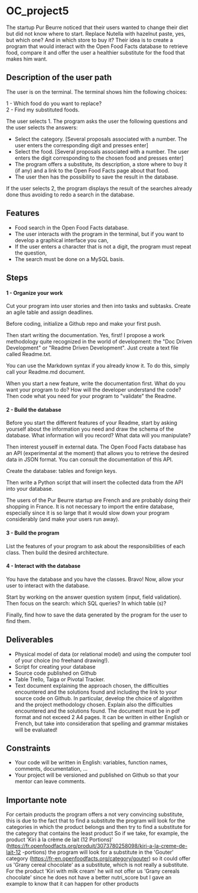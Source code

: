 # OC_project5


The startup Pur Beurre noticed that their users wanted to change their diet but did not know where to start. Replace Nutella with hazelnut paste, yes, but which one? And in which store to buy it? Their idea is to create a program that would interact with the Open Food Facts database to retrieve food, compare it and offer the user a healthier substitute for the food that makes him want.


## Description of the user path
The user is on the terminal. The terminal shows him the following choices:

1 - Which food do you want to replace?<br/>
2 - Find my substituted foods.

The user selects 1. The program asks the user the following questions and the user selects the answers:

  - Select the category. [Several proposals associated with a number. The user enters the corresponding digit and presses enter]<br/>
  - Select the food. [Several proposals associated with a number. The user enters the digit corresponding to the chosen food and presses      enter]<br/>
  - The program offers a substitute, its description, a store where to buy it (if any) and a link to the Open Food Facts page about that food.<br/>
  - The user then has the possibility to save the result in the database.
  
If the user selects 2, the program displays the result of the searches already done thus avoiding to redo a search in the database.

## Features

- Food search in the Open Food Facts database.
- The user interacts with the program in the terminal, but if you want to develop a graphical interface you can,
- If the user enters a character that is not a digit, the program must repeat the question,
- The search must be done on a MySQL basis.


## Steps
#### 1 - Organize your work

Cut your program into user stories and then into tasks and subtasks. Create an agile table and assign deadlines.

Before coding, initialize a Github repo and make your first push.

Then start writing the documentation. Yes, first! I propose a work methodology quite recognized in the world of development: the "Doc Driven Development" or "Readme Driven Development". Just create a text file called Readme.txt.

<aside data-claire-semantic = "information">
You can use the Markdown syntax if you already know it. To do this, simply call your Readme.md document.


When you start a new feature, write the documentation first. What do you want your program to do? How will the developer understand the code? Then code what you need for your program to "validate" the Readme.


#### 2 - Build the database
Before you start the different features of your Readme, start by asking yourself about the information you need and draw the schema of the database. What information will you record? What data will you manipulate?

Then interest youself in external data. The Open Food Facts database has an API (experimental at the moment) that allows you to retrieve the desired data in JSON format. You can consult the documentation of this API.

Create the database: tables and foreign keys.

Then write a Python script that will insert the collected data from the API into your database.

<aside data-claire-semantic = "warning">
The users of the Pur Beurre startup are French and are probably doing their shopping in France. It is not necessary to import the entire database, especially since it is so large that it would slow down your program considerably (and make your users run away).



#### 3 - Build the program
List the features of your program to ask about the responsibilities of each class. Then build the desired architecture.

#### 4 - Interact with the database
You have the database and you have the classes. Bravo! Now, allow your user to interact with the database.

Start by working on the answer question system (input, field validation). Then focus on the search: which SQL queries? In which table (s)?

Finally, find how to save the data generated by the program for the user to find them.


## Deliverables
- Physical model of data (or relational model) and using the computer tool of your choice (no freehand drawing!).
- Script for creating your database
- Source code published on Github
- Table Trello, Taiga or Pivotal Tracker.
- Text document explaining the approach chosen, the difficulties encountered and the solutions found and including the link to your source code on Github. In particular, develop the choice of algorithm and the project methodology chosen. Explain also the difficulties encountered and the solutions found. The document must be in pdf format and not exceed 2 A4 pages. It can be written in either English or French, but take into consideration that spelling and grammar mistakes will be evaluated!
## Constraints
- Your code will be written in English: variables, function names, comments, documentation, ...
- Your project will be versioned and published on Github so that your mentor can leave comments.
## Importante note

For certain products the program offers a not very convincing substitute, this is due to the fact that to find a substitute the program will look for the categories in which the product belongs and then try to find a substitute for the category that contains the least product
So if we take, for example, the product 'Kiri à la crème de lait (12 Portions)' (https://fr.openfoodfacts.org/produit/3073780258098/kiri-a-la-creme-de-lait-12 -portions) the program will look for a substitute in the 'Gouter' category (https://fr-en.openfoodfacts.org/category/gouter) so it could offer us 'Grany cereal chocolate' as a substitute, which is not really a substitute. For the product 'Kiri with milk cream' he will not offer us 'Grany cereals chocolate' since he does not have a better nutri_score but I gave an example to know that it can happen for other products
